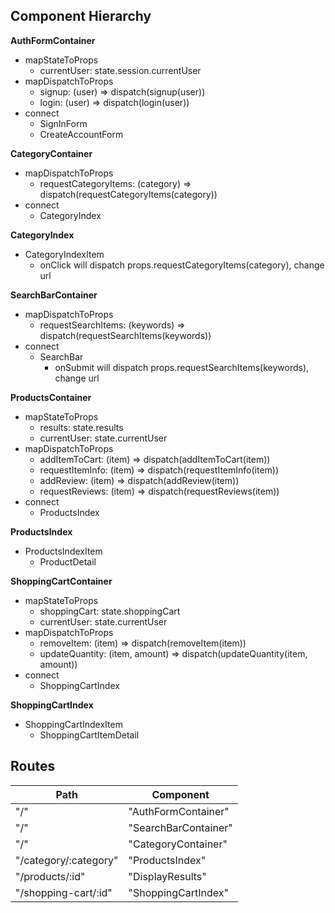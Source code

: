 ## Component Hierarchy

**AuthFormContainer**
  - mapStateToProps
      + currentUser:  state.session.currentUser
  - mapDispatchToProps
      + signup: (user) => dispatch(signup(user))
      + login: (user) => dispatch(login(user))
  - connect
      + SignInForm
      + CreateAccountForm

**CategoryContainer**
  - mapDispatchToProps
      + requestCategoryItems: (category) => dispatch(requestCategoryItems(category))
  - connect
      + CategoryIndex

**CategoryIndex**
  - CategoryIndexItem
      + onClick will dispatch props.requestCategoryItems(category), change url

**SearchBarContainer**
  - mapDispatchToProps
      + requestSearchItems: (keywords) => dispatch(requestSearchItems(keywords))
  - connect
      + SearchBar
        - onSubmit will dispatch props.requestSearchItems(keywords), change url

**ProductsContainer**
  - mapStateToProps
      + results: state.results
      + currentUser: state.currentUser
  - mapDispatchToProps
      + addItemToCart: (item) => dispatch(addItemToCart(item))
      + requestItemInfo: (item) => dispatch(requestItemInfo(item))
      + addReview: (item) => dispatch(addReview(item))
      + requestReviews: (item) => dispatch(requestReviews(item))
  - connect
      + ProductsIndex

**ProductsIndex**
  - ProductsIndexItem
    + ProductDetail

**ShoppingCartContainer**
  - mapStateToProps
      + shoppingCart: state.shoppingCart
      + currentUser: state.currentUser
  - mapDispatchToProps
      + removeItem: (item) => dispatch(removeItem(item))
      + updateQuantity: (item, amount) => dispatch(updateQuantity(item, amount))
  - connect
      + ShoppingCartIndex

**ShoppingCartIndex**
  - ShoppingCartIndexItem
    + ShoppingCartItemDetail

## Routes

|Path   | Component   |
|-------|-------------|
| "/" | "AuthFormContainer" |
| "/" | "SearchBarContainer" |
| "/" | "CategoryContainer" |
| "/category/:category" | "ProductsIndex" |
| "/products/:id" | "DisplayResults" |
| "/shopping-cart/:id" | "ShoppingCartIndex" |
